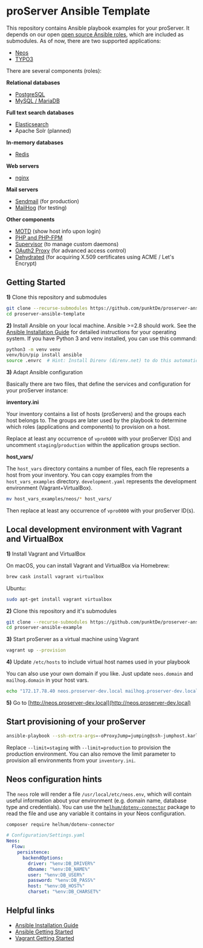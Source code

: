 # proServer Ansible Template

This repository contains Ansible playbook examples for your proServer.
It depends on our open [open source Ansible roles](https://github.com/punktDe?q=topic%3Aproserver+topic%3Aansible), which are included as submodules.
As of now, there are two supported applications:

- [Neos](https://www.neos.io/)
- [TYPO3](https://typo3.org/)

There are several components (roles):

**Relational databases**

- [PostgreSQL](https://github.com/punktDe/proserver-ansible-postgresql)
- [MySQL / MariaDB](https://github.com/punktDe/proserver-ansible-mariadb)

**Full text search databases**

- [Elasticsearch](https://github.com/punktDe/proserver-ansible-elasticsearch)
- Apache Solr (planned)

**In-memory databases**

- [Redis](https://github.com/punktDe/proserver-ansible-redis)

**Web servers**

- [nginx](https://github.com/punktDe/proserver-ansible-nginx)

**Mail servers**

- [Sendmail](https://github.com/punktDe/proserver-ansible-mail) (for production)
- [MailHog](https://github.com/punktDe/proserver-ansible-mailhog) (for testing)

**Other components**

- [MOTD](https://github.com/punktDe/proserver-ansible-motd) (show host info upon login)
- [PHP and PHP-FPM](https://github.com/punktDe/proserver-ansible-php)
- [Supervisor](https://github.com/punktDe/proserver-ansible-supervisord) (to manage custom daemons)
- [OAuth2 Proxy](https://github.com/punktDe/proserver-ansible-oauth2-proxy) (for advanced access control)
- [Dehydrated](https://github.com/punktDe/proserver-ansible-dehydrated) (for acquiring X.509 certificates using ACME / Let's Encrypt)

## Getting Started

**1)** Clone this repository and submodules

```bash
git clone --recurse-submodules https://github.com/punktDe/proserver-ansible-template.git
cd proserver-ansible-template
```

**2)** Install Ansible on your local machine. Ansible >=2.8 should work. See the [Ansible Installation Guide](https://docs.ansible.com/ansible/latest/installation_guide/intro_installation.html) for detailed instructions for your operating system. If you have Python 3 and venv installed, you can use this command:

```bash
python3 -m venv venv
venv/bin/pip install ansible
source .envrc  # Hint: Install Direnv (direnv.net) to do this automatically in the future.
```

**3)** Adapt Ansible configuration

Basically there are two files, that define the services and configuration for your proServer instance:

**inventory.ini**

Your inventory contains a list of hosts (proServers) and the groups each host belongs to.
The groups are later used by the playbook to determine which roles
(applications and components) to provision on a host.

Replace at least any occurrence of `vpro0000` with your proServer ID(s) and
uncomment `staging`/`production` within the application groups section.

**host_vars/**

The `host_vars` directory contains a number of files, each file represents a host from your inventory.
You can copy examples from the `host_vars_examples` directory.
`development.yaml` represents the development environment (Vagrant+VirtualBox).

```bash
mv host_vars_examples/neos/* host_vars/
```

Then replace at least any occurrence of `vpro0000` with your proServer ID(s).

## Local development environment with Vagrant and VirtualBox

**1)** Install Vagrant and VirtualBox

On macOS, you can install Vagrant and VirtualBox via Homebrew:

```bash
brew cask install vagrant virtualbox
```

Ubuntu:

```bash
sudo apt-get install vagrant virtualbox
```

**2)** Clone this repository and it's submodules

```bash
git clone --recurse-submodules https://github.com/punktDe/proserver-ansible-example.git
cd proserver-ansible-example
```

**3)** Start proServer as a virtual machine using Vagrant

```bash
vagrant up --provision
```

**4)** Update `/etc/hosts` to include virtual host names used in your playbook

You can also use your own domain if you like.
Just update `neos.domain` and `mailhog.domain` in your host vars.

```bash
echo "172.17.78.40 neos.proserver-dev.local mailhog.proserver-dev.local" | sudo tee -a /etc/hosts
```

**5)** Go to [http://neos.proserver-dev.local](http://neos.proserver-dev.local)

## Start provisioning of your proServer

```bash
ansible-playbook --ssh-extra-args=-oProxyJump=jumping@ssh-jumphost.karlsruhe.punkt.de --limit=staging playbook.yaml
```

Replace `--limit=staging` with `--limit=production` to provision the production environment.
You can also remove the limit parameter to provision all environments from your `inventory.ini`.

## Neos configuration hints

The `neos` role will render a file `/usr/local/etc/neos.env`, which will contain useful information about your environment
(e.g. domain name, database type and credentials).
You can use the [`helhum/dotenv-connector`](https://github.com/helhum/dotenv-connector) package to read the file
and use any variable it contains in your Neos configuration.

```bash
composer require helhum/dotenv-connector
```

```yaml
# Configuration/Settings.yaml
Neos:
  Flow:
    persistence:
      backendOptions:
        driver: "%env:DB_DRIVER%"
        dbname: "%env:DB_NAME%"
        user: "%env:DB_USER%"
        password: "%env:DB_PASS%"
        host: "%env:DB_HOST%"
        charset: "%env:DB_CHARSET%"
```

## Helpful links

- [Ansible Installation Guide](https://docs.ansible.com/ansible/latest/installation_guide/intro_installation.html)
- [Ansible Getting Started](https://docs.ansible.com/ansible/latest/user_guide/intro_getting_started.html)
- [Vagrant Getting Started](https://www.vagrantup.com/intro/getting-started/index.html)
